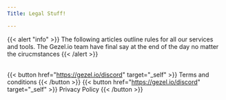```yaml
---
Title: Legal Stuff!

---
```

{{< alert "info" >}} The following articles outline rules for all our services and tools. The Gezel.io team have final say at the end of the day no matter the cirucmstances {{< /alert >}}

\
{{< button href="https://gezel.io/discord" target="_self" >}}
Terms and conditions
{{< /button >}}
{{< button href="https://gezel.io/discord" target="_self" >}}
Privacy Policy
{{< /button >}}